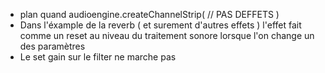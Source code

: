 - plan quand audioengine.createChannelStrip( // PAS DEFFETS )
- Dans l'éxample de la reverb ( et surement d'autres effets ) l'effet fait comme un reset au niveau du traitement sonore lorsque l'on change un des paramètres
- Le set gain sur le filter ne marche pas
